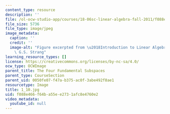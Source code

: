 ```yaml
---
content_type: resource
description: ''
file: /ol-ocw-studio-app/courses/18-06sc-linear-algebra-fall-2011/f088e466f64ba55ee2731afc8e4760e2_1_10.jpg
file_size: 5736
file_type: image/jpeg
image_metadata:
  caption: ''
  credit: ''
  image-alt: "Figure excerpted from \u2018Introduction to Linear Algebra\u2019 by\
    \ G.S. Strang"
learning_resource_types: []
license: https://creativecommons.org/licenses/by-nc-sa/4.0/
ocw_type: OCWImage
parent_title: The Four Fundamental Subspaces
parent_type: CourseSection
parent_uid: 0050fe07-f47a-b375-ac0f-3abe492f8ae1
resourcetype: Image
title: 1_10.jpg
uid: f088e466-f64b-a55e-e273-1afc8e4760e2
video_metadata:
  youtube_id: null
---
```

